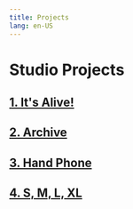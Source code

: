 ```yaml
---
title: Projects
lang: en-US
---
```


# Studio Projects

## [1. It's Alive!](./project-1)

## [2. Archive](./project-2)

## [3. Hand Phone](./project-3)

## [4. S, M, L, XL](./project-4)

